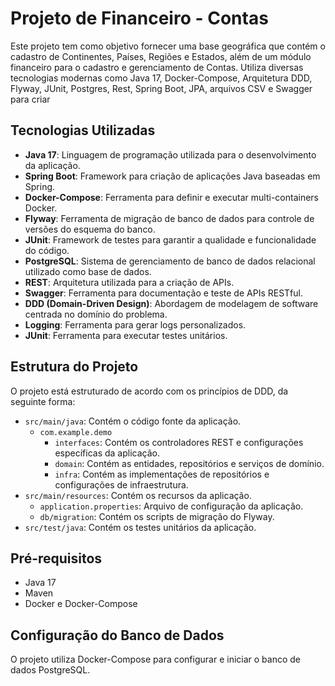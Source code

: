 # Projeto de Financeiro - Contas

Este projeto tem como objetivo fornecer uma base geográfica que contém o 
cadastro de Continentes, Países, Regiões e Estados, além de um módulo financeiro para o cadastro e gerenciamento de 
Contas. Utiliza diversas tecnologias modernas como Java 17, Docker-Compose, Arquitetura DDD, Flyway, JUnit, Postgres, 
Rest, Spring Boot, JPA, arquivos CSV e Swagger para criar

## Tecnologias Utilizadas

- **Java 17**: Linguagem de programação utilizada para o desenvolvimento da aplicação.
- **Spring Boot**: Framework para criação de aplicações Java baseadas em Spring.
- **Docker-Compose**: Ferramenta para definir e executar multi-containers Docker.
- **Flyway**: Ferramenta de migração de banco de dados para controle de versões do esquema do banco.
- **JUnit**: Framework de testes para garantir a qualidade e funcionalidade do código.
- **PostgreSQL**: Sistema de gerenciamento de banco de dados relacional utilizado como base de dados.
- **REST**: Arquitetura utilizada para a criação de APIs.
- **Swagger**: Ferramenta para documentação e teste de APIs RESTful.
- **DDD (Domain-Driven Design)**: Abordagem de modelagem de software centrada no domínio do problema.
- **Logging**: Ferramenta para gerar logs personalizados.
- **JUnit**: Ferramenta para executar testes unitários.

## Estrutura do Projeto

O projeto está estruturado de acordo com os princípios de DDD, da seguinte forma:

- `src/main/java`: Contém o código fonte da aplicação.
    - `com.example.demo`
        - `interfaces`: Contém os controladores REST e configurações específicas da aplicação.
        - `domain`: Contém as entidades, repositórios e serviços de domínio.
        - `infra`: Contém as implementações de repositórios e configurações de infraestrutura.
- `src/main/resources`: Contém os recursos da aplicação.
    - `application.properties`: Arquivo de configuração da aplicação.
    - `db/migration`: Contém os scripts de migração do Flyway.
- `src/test/java`: Contém os testes unitários da aplicação.

## Pré-requisitos

- Java 17
- Maven
- Docker e Docker-Compose

## Configuração do Banco de Dados

O projeto utiliza Docker-Compose para configurar e iniciar o banco de dados PostgreSQL.

